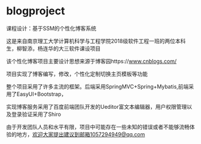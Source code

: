 # blogproject
课程设计：基于SSM的个性化博客系统


这是来自南京理工大学计算机科学与工程学院2018级软件工程一班的两位本科生，柳智添，杨连华的大三软件课设项目


该个性化博客项目主要设计思想来源于博客园https://www.cnblogs.com/

项目实现了博客编写，修改，个性化定制切换主页模板等功能


整个项目采用了许多主流的框架。后端采用SpringMVC+Spring+Mybatis,前端采用了EasyUI+Bootstrap，


实现博客服务采用了百度前端团队开发的Ueditor富文本编辑器，用户权限管理以及登录验证采用了Shiro


由于开发团队人员和水平有限，项目中可能存在一些未知的错误或者不能够流畅体验的地方，欢迎大家提出建议到邮箱1057294949@qq.com
